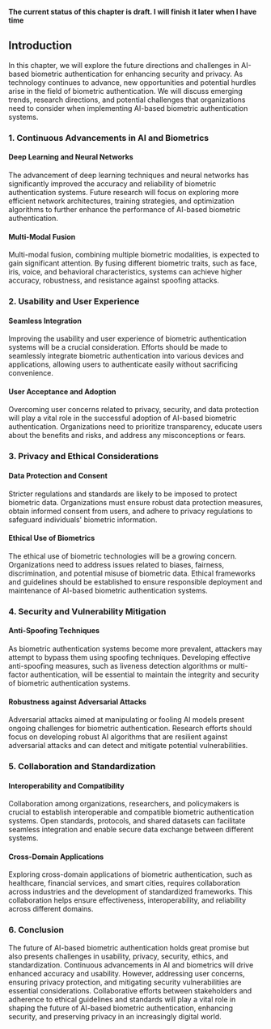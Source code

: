 **The current status of this chapter is draft. I will finish it later when I have time**

Introduction
------------

In this chapter, we will explore the future directions and challenges in AI-based biometric authentication for enhancing security and privacy. As technology continues to advance, new opportunities and potential hurdles arise in the field of biometric authentication. We will discuss emerging trends, research directions, and potential challenges that organizations need to consider when implementing AI-based biometric authentication systems.

### 1. Continuous Advancements in AI and Biometrics

#### Deep Learning and Neural Networks

The advancement of deep learning techniques and neural networks has significantly improved the accuracy and reliability of biometric authentication systems. Future research will focus on exploring more efficient network architectures, training strategies, and optimization algorithms to further enhance the performance of AI-based biometric authentication.

#### Multi-Modal Fusion

Multi-modal fusion, combining multiple biometric modalities, is expected to gain significant attention. By fusing different biometric traits, such as face, iris, voice, and behavioral characteristics, systems can achieve higher accuracy, robustness, and resistance against spoofing attacks.

### 2. Usability and User Experience

#### Seamless Integration

Improving the usability and user experience of biometric authentication systems will be a crucial consideration. Efforts should be made to seamlessly integrate biometric authentication into various devices and applications, allowing users to authenticate easily without sacrificing convenience.

#### User Acceptance and Adoption

Overcoming user concerns related to privacy, security, and data protection will play a vital role in the successful adoption of AI-based biometric authentication. Organizations need to prioritize transparency, educate users about the benefits and risks, and address any misconceptions or fears.

### 3. Privacy and Ethical Considerations

#### Data Protection and Consent

Stricter regulations and standards are likely to be imposed to protect biometric data. Organizations must ensure robust data protection measures, obtain informed consent from users, and adhere to privacy regulations to safeguard individuals' biometric information.

#### Ethical Use of Biometrics

The ethical use of biometric technologies will be a growing concern. Organizations need to address issues related to biases, fairness, discrimination, and potential misuse of biometric data. Ethical frameworks and guidelines should be established to ensure responsible deployment and maintenance of AI-based biometric authentication systems.

### 4. Security and Vulnerability Mitigation

#### Anti-Spoofing Techniques

As biometric authentication systems become more prevalent, attackers may attempt to bypass them using spoofing techniques. Developing effective anti-spoofing measures, such as liveness detection algorithms or multi-factor authentication, will be essential to maintain the integrity and security of biometric authentication systems.

#### Robustness against Adversarial Attacks

Adversarial attacks aimed at manipulating or fooling AI models present ongoing challenges for biometric authentication. Research efforts should focus on developing robust AI algorithms that are resilient against adversarial attacks and can detect and mitigate potential vulnerabilities.

### 5. Collaboration and Standardization

#### Interoperability and Compatibility

Collaboration among organizations, researchers, and policymakers is crucial to establish interoperable and compatible biometric authentication systems. Open standards, protocols, and shared datasets can facilitate seamless integration and enable secure data exchange between different systems.

#### Cross-Domain Applications

Exploring cross-domain applications of biometric authentication, such as healthcare, financial services, and smart cities, requires collaboration across industries and the development of standardized frameworks. This collaboration helps ensure effectiveness, interoperability, and reliability across different domains.

### 6. Conclusion

The future of AI-based biometric authentication holds great promise but also presents challenges in usability, privacy, security, ethics, and standardization. Continuous advancements in AI and biometrics will drive enhanced accuracy and usability. However, addressing user concerns, ensuring privacy protection, and mitigating security vulnerabilities are essential considerations. Collaborative efforts between stakeholders and adherence to ethical guidelines and standards will play a vital role in shaping the future of AI-based biometric authentication, enhancing security, and preserving privacy in an increasingly digital world.
